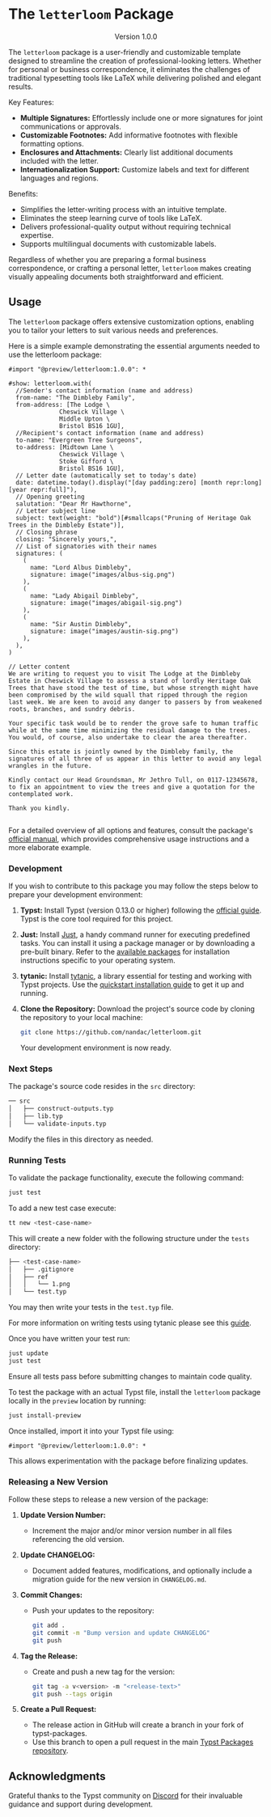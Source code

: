 # The `letterloom` Package
<!-- markdownlint-disable MD033 -->
<div align="center">Version 1.0.0</div>

The `letterloom` package is a user-friendly and customizable template designed to streamline the creation of professional-looking letters. Whether for personal or business correspondence, it eliminates the challenges of traditional typesetting tools like LaTeX while delivering polished and elegant results.

Key Features:

* **Multiple Signatures:** Effortlessly include one or more signatures for joint communications or approvals.
* **Customizable Footnotes:** Add informative footnotes with flexible formatting options.
* **Enclosures and Attachments:** Clearly list additional documents included with the letter.
* **Internationalization Support:** Customize labels and text for different languages and regions.

Benefits:

* Simplifies the letter-writing process with an intuitive template.
* Eliminates the steep learning curve of tools like LaTeX.
* Delivers professional-quality output without requiring technical expertise.
* Supports multilingual documents with customizable labels.

Regardless of whether you are preparing a formal business correspondence, or crafting a personal letter, `letterloom` makes creating visually appealing documents both straightforward and efficient.

## Usage

The `letterloom` package offers extensive customization options, enabling you to tailor your letters to suit various needs and preferences.

Here is a simple example demonstrating the essential arguments needed to use the letterloom package:

```typ
#import "@preview/letterloom:1.0.0": *

#show: letterloom.with(
  //Sender's contact information (name and address)
  from-name: "The Dimbleby Family",
  from-address: [The Lodge \
              Cheswick Village \
              Middle Upton \
              Bristol BS16 1GU],
  //Recipient's contact information (name and address)
  to-name: "Evergreen Tree Surgeons",
  to-address: [Midtown Lane \
              Cheswick Village \
              Stoke Gifford \
              Bristol BS16 1GU],
  // Letter date (automatically set to today's date)
  date: datetime.today().display("[day padding:zero] [month repr:long] [year repr:full]"),
  // Opening greeting
  salutation: "Dear Mr Hawthorne",
  // Letter subject line
  subject: text(weight: "bold")[#smallcaps("Pruning of Heritage Oak Trees in the Dimbleby Estate")],
  // Closing phrase
  closing: "Sincerely yours,",
  // List of signatories with their names
  signatures: (
    (
      name: "Lord Albus Dimbleby",
      signature: image("images/albus-sig.png")
    ),
    (
      name: "Lady Abigail Dimbleby",
      signature: image("images/abigail-sig.png")
    ),
    (
      name: "Sir Austin Dimbleby",
      signature: image("images/austin-sig.png")
    ),
  ),
)

// Letter content
We are writing to request you to visit The Lodge at the Dimbleby Estate in Cheswick Village to assess a stand of lordly Heritage Oak Trees that have stood the test of time, but whose strength might have been compromised by the wild squall that ripped through the region last week. We are keen to avoid any danger to passers by from weakened roots, branches, and sundry debris.

Your specific task would be to render the grove safe to human traffic while at the same time minimizing the residual damage to the trees. You would, of course, also undertake to clear the area thereafter.

Since this estate is jointly owned by the Dimbleby family, the signatures of all three of us appear in this letter to avoid any legal wrangles in the future.

Kindly contact our Head Groundsman, Mr Jethro Tull, on 0117-12345678, to fix an appointment to view the trees and give a quotation for the contemplated work.

Thank you kindly.
```

<picture>
  <source media="(prefers-color-scheme: dark)" srcset="./thumbnail-dark.svg">
  <img src="./thumbnail-light.svg" alt ="">
</picture>

For a detailed overview of all options and features, consult the package's [official manual](https://raw.githubusercontent.com/typst/packages/main/packages/preview/letterloom/1.0.0/docs/manual.pdf), which provides comprehensive usage instructions and a more elaborate example.

### Development

If you wish to contribute to this package you may follow the steps below to prepare your development environment:

1. **Typst:** Install Typst (version 0.13.0 or higher) following the [official guide](https://github.com/typst/typst?tab=readme-ov-file#installation). Typst is the core tool required for this project.

1. **Just:** Install [Just](https://just.systems/man/en/introduction.html), a handy command runner for executing predefined tasks. You can install it using a package manager or by downloading a pre-built binary. Refer to the [available packages](https://just.systems/man/en/packages.html) for installation instructions specific to your operating system.

1. **tytanic:** Install [tytanic](https://tingerrr.github.io/tytanic/index.html), a library essential for testing and working with Typst projects. Use the [quickstart installation guide](https://tingerrr.github.io/tytanic/quickstart/install.html) to get it up and running.

1. **Clone the Repository:** Download the project's source code by cloning the repository to your local machine:

    ```bash
    git clone https://github.com/nandac/letterloom.git
    ```

    Your development environment is now ready.

### Next Steps

The package's source code resides in the `src` directory:

```bash
── src
│   ├── construct-outputs.typ
│   ├── lib.typ
│   └── validate-inputs.typ
```

Modify the files in this directory as needed.

### Running Tests

To validate the package functionality, execute the following command:

```bash
just test
```

To add a new test case execute:

```bash
tt new <test-case-name>
```

This will create a new folder with the following structure under the `tests` directory:

```bash
├── <test-case-name>
│   ├── .gitignore
│   ├── ref
│   │   └── 1.png
│   └── test.typ
```

You may then write your tests in the `test.typ` file.

For more information on writing tests using tytanic please see this [guide](https://typst-community.github.io/tytanic/guides/tests.html).

Once you have written your test run:

```bash
just update
just test
```

Ensure all tests pass before submitting changes to maintain code quality.

To test the package with an actual Typst file, install the `letterloom` package locally in the `preview` location by running:

```bash
just install-preview
```

Once installed, import it into your Typst file using:

```typ
#import "@preview/letterloom:1.0.0": *
```

This allows experimentation with the package before finalizing updates.

### Releasing a New Version

Follow these steps to release a new version of the package:

1. **Update Version Number:**

   * Increment the major and/or minor version number in all files referencing the old version.

1. **Update CHANGELOG:**

   * Document added features, modifications, and optionally include a migration guide for the new version in `CHANGELOG.md`.

1. **Commit Changes:**

   * Push your updates to the repository:

     ```bash
     git add .
     git commit -m "Bump version and update CHANGELOG"
     git push
     ```

1. **Tag the Release:**

   * Create and push a new tag for the version:

     ```bash
     git tag -a v<version> -m "<release-text>"
     git push --tags origin
     ```

1. **Create a Pull Request:**

    * The release action in GitHub will create a branch in your fork of typst-packages.
    * Use this branch to open a pull request in the main [Typst Packages repository](https://github.com/typst/packages).

## Acknowledgments

Grateful thanks to the Typst community on [Discord](https://discord.com/channels/1054443721975922748/1069937650125000807) for their invaluable guidance and support during development.
